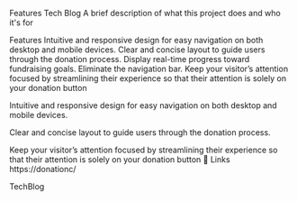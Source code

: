 Features
Tech Blog A brief description of what this project does and who it's for

Features Intuitive and responsive design for easy navigation on both desktop and mobile devices. Clear and concise layout to guide users through the donation process. Display real-time progress toward fundraising goals. Eliminate the navigation bar. Keep your visitor’s attention focused by streamlining their experience so that their attention is solely on your donation button

Intuitive and responsive design for easy navigation on both desktop and mobile devices.

Clear and concise layout to guide users through the donation process.



Keep your visitor’s attention focused by streamlining their experience so that their attention is solely on your donation button
🔗 Links
https://donationc/

TechBlog